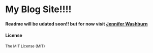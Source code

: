 # My Blog Site!!!!  

#### Readme will be udated soon!! but for now visit [Jennifer Washburn](http://www.jenniferwashburn.website)


#### License
<small>The MIT License (MIT)</small>
